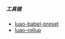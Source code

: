 ##### 工具链
- [luao-babel-preset](./packages/luao-babel-preset/Readme.md)
- [luao-rollup](./packages/luao-rollup/Readme.md)